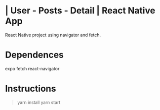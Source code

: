 # | User - Posts - Detail | React Native App
React Native project using navigator and fetch.

# Dependences
expo 
fetch
react-navigator

# Instructions
> yarn install
> yarn start
